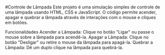 #Controle de Lâmpada
Este projeto é uma simulação simples de controle de uma lâmpada usando HTML, CSS e JavaScript. O código permite acender, apagar e quebrar a lâmpada através de interações com o mouse e cliques em botões.

Funcionalidades
Acender a Lâmpada: Clique no botão "Ligar" ou passe o mouse sobre a lâmpada para acendê-la.
Apagar a Lâmpada: Clique no botão "Desligar" ou retire o mouse da lâmpada para apagá-la.
Quebrar a Lâmpada: Dê um duplo clique na lâmpada para quebrá-la.
